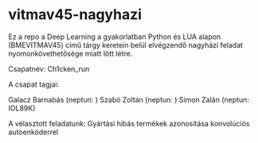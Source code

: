 # vitmav45-nagyhazi

Ez a repo a Deep Learning a gyakorlatban Python és LUA alapon (BMEVITMAV45) című tárgy keretein belül elvégzendő nagyházi feladat nyomonkövethetősége miatt lött létre.


Csapatnév: 	Ch1cken_run

A csapat tagjai:

Galacz Barnabás (neptun: )
Szabó Zoltán (neptun: )
Simon Zalán (neptun: IOL89K)

A vélasztott feladatunk:
Gyártási hibás termékek azonosítása konvolúciós autoenkóderrel